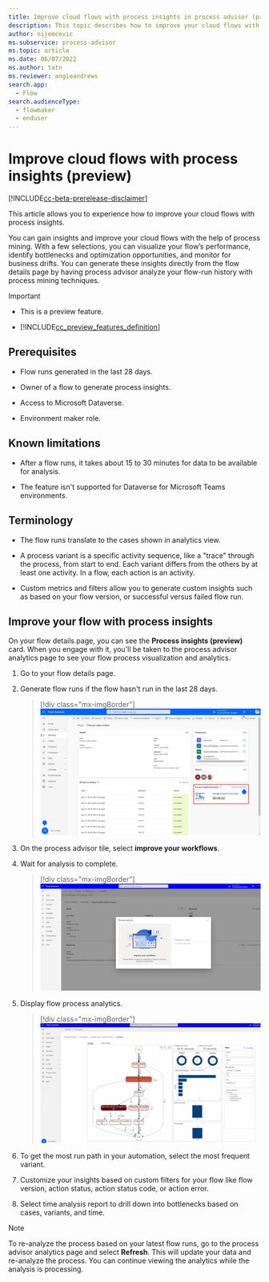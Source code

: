 ```yaml
---
title: Improve cloud flows with process insights in process advisor (preview) | Microsoft Docs
description: This topic describes how to improve your cloud flows with process insights in the process advisor feature in Power Automate.
author: nijemcevic 
ms.subservice: process-advisor
ms.topic: article
ms.date: 06/07/2022
ms.author: tatn
ms.reviewer: angieandrews
search.app: 
  - Flow
search.audienceType: 
  - flowmaker
  - enduser
---
```


# Improve cloud flows with process insights (preview)

[!INCLUDE[cc-beta-prerelease-disclaimer](./includes/cc-beta-prerelease-disclaimer.md)]

This article allows you to experience how to improve your cloud flows with process insights.

You can gain insights and improve your cloud flows with the help of process mining. With a few selections, you can visualize your flow’s performance, identify bottlenecks and optimization opportunities, and monitor for business drifts. You can generate these insights directly from the flow details page by having process advisor analyze your flow-run history with process mining techniques.

> [!IMPORTANT]
> - This is a preview feature.
>
> - [!INCLUDE[cc_preview_features_definition](includes/cc-preview-features-definition.md)]

## Prerequisites

- Flow runs generated in the last 28 days.

- Owner of a flow to generate process insights.

- Access to Microsoft Dataverse.

- Environment maker role.

## Known limitations

- After a flow runs, it takes about 15 to 30 minutes for data to be available for analysis.

- The feature isn't supported for Dataverse for Microsoft Teams environments.

## Terminology

- The flow runs translate to the cases shown in analytics view.

- A process variant is a specific activity sequence, like a "trace" through the process, from start to end. Each variant differs from the others by at least one activity. In a flow, each action is an activity.

- Custom metrics and filters allow you to generate custom insights such as based on your flow version, or successful versus failed flow run.

## Improve your flow with process insights

On your flow details page, you can see the **Process insights (preview)** card. When you engage with it, you'll be taken to the process advisor analytics page to see your flow process visualization and analytics.
  
1. Go to your flow details page.

1. Generate flow runs if the flow hasn't run in the last 28 days.

    > [!div class="mx-imgBorder"]
    > ![Screenshot of the flow details page.](media/process-mining-cloud-flow-process-insights/cloud-flow-details.png "Flow details page")

1. On the process advisor tile, select **improve your workflows**.

1. Wait for analysis to complete.

    > [!div class="mx-imgBorder"]
    > ![!Screenshot of the analyzing your process.](media/process-mining-cloud-flow-process-insights/analyze-process.png "Analyzing your process")

1. Display flow process analytics.

    > [!div class="mx-imgBorder"]
    > ![Screenshot of the flow process analytics.](media/process-mining-cloud-flow-process-insights/flow-process-analytics.png "Flow process analytics")

1. To get the most run path in your automation, select the most frequent variant.

1. Customize your insights based on custom filters for your flow like flow version, action status, action status code, or action error.

1. Select time analysis report to drill down into bottlenecks based on cases, variants, and time.

> [!NOTE]
> To re-analyze the process based on your latest flow runs, go to the process advisor analytics page and select **Refresh**. This will update your data and re-analyze the process. You can continue viewing the analytics while the analysis is processing.